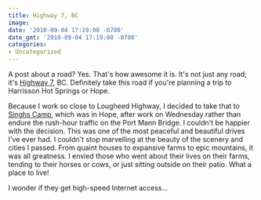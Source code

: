 ```yaml
---
title: Highway 7, BC
image: 
date: '2010-09-04 17:19:00 -0700'
date_gmt: '2010-09-04 17:19:00 -0700'
categories:
- Uncategorized
---
```

A post about a road? Yes. That's how awesome it is. It's not just any road; it's <a href="http://www.scenic7bc.com/" target="_blank">Highway 7</a>, BC. Definitely take this road if you're planning a trip to Harrisson Hot Springs or Hope.

Because I work so close to Lougheed Highway, I decided to take that to <a href="http://www.singhscamp.com/" target="_blank">Singhs Camp</a>, which was in Hope, after work on Wednesday rather than endure the rush-hour traffic on the Port Mann Bridge. I couldn't be happier with the decision. This was one of the most peaceful and beautiful drives I've ever had. I couldn't stop marvelling at the beauty of the scenery and cities I passed. From quaint houses to expansive farms to epic mountains, it was all greatness. I envied those who went about their lives on their farms, tending to their horses or cows, or just sitting outside on their patio. What a place to live!

I wonder if they get high-speed Internet access…
